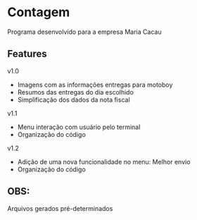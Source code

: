 # Contagem
Programa desenvolvido para a empresa Maria Cacau

## Features
v1.0
- Imagens com as informações entregas para motoboy
- Resumos das entregas do dia escolhido
- Simplificação dos dados da nota fiscal

v1.1
- Menu interação com usuário pelo terminal
- Organização do código

v1.2
- Adição de uma nova funcionalidade no menu: Melhor envio
- Organização do código

## OBS:
Arquivos gerados pré-determinados